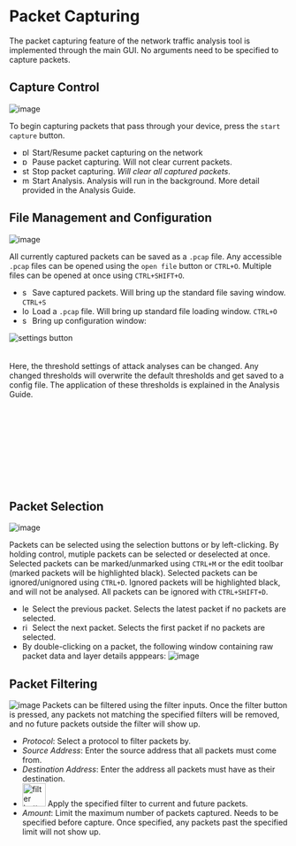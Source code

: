 # Packet Capturing
The packet capturing feature of the network traffic analysis tool is implemented through the main GUI. No arguments need to be specified to capture packets.

## Capture Control
![image](https://github.com/TomosSherlock/NetworkTrafficAnalysis/assets/123552121/03724170-9fd2-44ba-9972-175eba58a39c)

To begin capturing packets that pass through your device, press the `start capture` button. 
 - <img src="https://github.com/TomosSherlock/NetworkTrafficAnalysis/assets/123552121/90357e34-4289-4167-b24b-0acad21284f9" alt="play button" style="width:1em;"/>    Start/Resume packet capturing on the network
 - <img src="https://github.com/TomosSherlock/NetworkTrafficAnalysis/assets/123552121/2d96d5c3-5136-468b-80ce-044f646e1f83" alt="pause button" style="width:1em;"/> Pause packet capturing. Will not clear current packets.
 - <img src="https://github.com/TomosSherlock/NetworkTrafficAnalysis/assets/123552121/11a144a4-11cc-4546-9fd4-8f911ce06d40" alt="stop button" style="width:1em;"/> Stop packet capturing. *Will clear all captured packets*.
 - <img src="https://github.com/TomosSherlock/NetworkTrafficAnalysis/assets/123552121/09f9e042-e1e3-45ea-9489-a85766beffba" alt="magnifying glass button" style="width:1em;"/> Start Analysis. Analysis will run in the background. More detail provided in the Analysis Guide.

## File Management and Configuration
![image](https://github.com/TomosSherlock/NetworkTrafficAnalysis/assets/123552121/f0975779-d0cd-4c67-b7f4-78827f6987ff)



All currently captured packets can be saved as a `.pcap` file. Any accessible `.pcap` files can be opened using the `open file` button or `CTRL+O`. Multiple files can be opened at once using `CTRL+SHIFT+O`.
 - <img src="https://github.com/TomosSherlock/NetworkTrafficAnalysis/assets/123552121/81c5bc22-9fa4-4d2e-b49e-597e13a40821" alt="save button" style="width:1em;"/> Save captured packets. Will bring up the standard file saving window. `CTRL+S`
 - <img src="https://github.com/TomosSherlock/NetworkTrafficAnalysis/assets/123552121/89a65b8d-2b0c-4256-b7f9-00bf4976c3f5" alt="load file button" style="width:1em;"/> Load a `.pcap` file. Will bring up standard file loading window. `CTRL+O`
 - <img src="https://github.com/TomosSherlock/NetworkTrafficAnalysis/assets/123552121/d1905a50-8cf9-4908-975c-67988a7a6383" alt="settings button" style="width:1em;"/> Bring up configuration window:

<img src="https://github.com/TomosSherlock/NetworkTrafficAnalysis/assets/123552121/7062a585-d126-4519-8e2b-50e45a6016d5" alt="settings button" align="left" style="padding-right:30px"/>
<br>
<br>
<br>
Here, the threshold settings of attack analyses can be changed. Any changed thresholds will overwrite the default thresholds and get saved to a config file. The application of these thresholds is explained in the Analysis Guide.
<br>
<br>
<br>
<br>
<br>
<br>
<br>
<br><br>
<br>

## Packet Selection

![image](https://github.com/TomosSherlock/NetworkTrafficAnalysis/assets/123552121/1918486b-5749-4ba7-8996-465bacdf8a47)

Packets can be selected using the selection buttons or by left-clicking. By holding control, mutiple packets can be selected or deselected at once. Selected packets can be marked/unmarked using `CTRL+M` or the edit toolbar (marked packets will be highlighted black). Selected packets can be ignored/unignored using `CTRL+D`. Ignored packets will be highlighted black, and will not be analysed. All packets can be ignored with `CTRL+SHIFT+D`.

 - <img src="https://github.com/TomosSherlock/NetworkTrafficAnalysis/assets/123552121/e9f439d2-dc9e-444e-898f-e779486866fa" alt="left button" style="width:1em;"/> Select the previous packet. Selects the latest packet if no packets are selected.
 - <img src="https://github.com/TomosSherlock/NetworkTrafficAnalysis/assets/123552121/de8ae097-fc3b-4b3c-9e81-2a46c22fc5ac" alt="right button" style="width:1em;"/> Select the next packet. Selects the first packet if no packets are selected.
 - By double-clicking on a packet, the following window containing raw packet data and layer details apppears:
![image](https://github.com/TomosSherlock/NetworkTrafficAnalysis/assets/123552121/a52e0b21-9c7a-4b7e-ae1b-1530b76236a9)

## Packet Filtering
![image](https://github.com/TomosSherlock/NetworkTrafficAnalysis/assets/123552121/2b22c083-5400-44b2-9dc0-338641d844b2)
Packets can be filtered using the filter inputs. Once the filter button is pressed, any packets not matching the specified filters will be removed, and no future packets outside the filter will show up.

-  *Protocol*: Select a protocol to filter packets by.
-  *Source Address*: Enter the source address that all packets must come from.
-  *Destination Address*: Enter the address all packets must have as their destination.
-  <img src="https://github.com/TomosSherlock/NetworkTrafficAnalysis/assets/123552121/3788e3fa-e9ad-4142-a0b3-462dbadd5840" alt="filter button" style="width:3em;"/> Apply the specified filter to current and future packets.
-  *Amount*: Limit the maximum number of packets captured. Needs to be specified before capture. Once specified, any packets past the specified limit will not show up.

